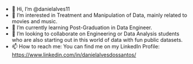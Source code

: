 - 👋 Hi, I’m @danielalves11
- 👀 I’m interested in Treatment and Manipulation of Data, mainly related to movies and music.
- 🌱 I’m currently learning Post-Graduation in Data Engineer.
- 💞️ I’m looking to collaborate on Engineering or Data Analysis students who are also starting out in this world of data with fun public datasets.
- 📫 How to reach me: You can find me on my LinkedIn Profile: https://www.linkedin.com/in/danielalvesdossantos/

<!---
danielalves11/danielalves11 is a ✨ special ✨ repository because its `README.md` (this file) appears on your GitHub profile.
You can click the Preview link to take a look at your changes.
--->
